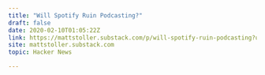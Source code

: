 ```yaml
---
title: "Will Spotify Ruin Podcasting?"
draft: false
date: 2020-02-10T01:05:22Z
link: https://mattstoller.substack.com/p/will-spotify-ruin-podcasting?utm_medium=RSS&utm_source=hune
site: mattstoller.substack.com
topic: Hacker News  

---
```

